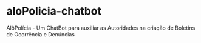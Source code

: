 # aloPolicia-chatbot
AlôPolícia - Um ChatBot para auxiliar as Autoridades na criação de Boletins de Ocorrência e Denúncias
